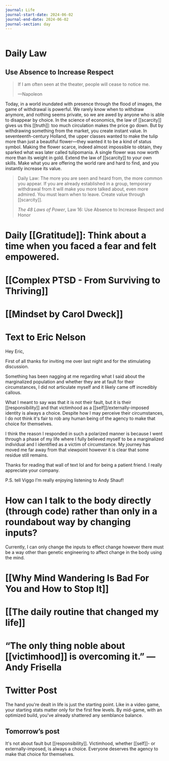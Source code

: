 ```yaml
---
journal: Life
journal-start-date: 2024-06-02
journal-end-date: 2024-06-02
journal-section: day
---
```


```calendar-nav
```

# Daily Law
## Use Absence to Increase Respect

> If I am often seen at the theater, people will cease to notice me.
> 
> —Napoleon

Today, in a world inundated with presence through the flood of images, the game of withdrawal is powerful. We rarely know when to withdraw anymore, and nothing seems private, so we are awed by anyone who is able to disappear by choice. In the science of economics, the law of [[scarcity]] gives us this [[truth]]: too much circulation makes the price go down. But by withdrawing something from the market, you create instant value. In seventeenth-century Holland, the upper classes wanted to make the tulip more than just a beautiful flower—they wanted it to be a kind of status symbol. Making the flower scarce, indeed almost impossible to obtain, they sparked what was later called tulipomania. A single flower was now worth more than its weight in gold. Extend the law of [[scarcity]] to your own skills. Make what you are offering the world rare and hard to find, and you instantly increase its value.

> Daily Law: The more you are seen and heard from, the more common you appear. If you are already established in a group, temporary withdrawal from it will make you more talked about, even more admired. You must learn when to leave. Create value through [[scarcity]].
> 
> _The 48 Laws of Power_, Law 16: Use Absence to Increase Respect and Honor

# Daily [[Gratitude]]: Think about a time when you faced a fear and felt empowered.

# [[Complex PTSD - From Surviving to Thriving]]

# [[Mindset by Carol Dweck]]

# Text to Eric Nelson

Hey Eric, 

First of all thanks for inviting me over last night and for the stimulating discussion.

Something has been nagging at me regarding what I said about the marginalized population and whether they are at fault for their circumstances, I did not articulate myself and it likely came off incredibly callous. 

What I meant to say was that it is not their fault, but it is their [[responsibility]] and that victimhood as a [[self]]/externally-imposed identity is always a choice. Despite how I may perceive their circumstances, I do not think it's fair to rob any human being of the agency to make that choice for themselves.

I think the reason I responded in such a polarized manner is because I went through a phase of my life where I fully believed myself to be a marginalized individual and I identified as a victim of circumstance. My journey has moved me far away from that viewpoint however it is clear that some residue still remains.

Thanks for reading that wall of text lol and for being a patient friend. I really appreciate your company.

P.S. tell Viggo I’m really enjoying listening to Andy Shauf!

# How can I talk to the body directly (through code) rather than only in a roundabout way by changing inputs?

Currently, I can only change the inputs to effect change however there must be a way other than genetic engineering to affect change in the body using the mind.

# [[Why Mind Wandering Is Bad For You and How to Stop It]]


# [[The daily routine that changed my life]]


# “The only thing noble about [[victimhood]] is overcoming it.” —Andy Frisella


# Twitter Post

The hand you're dealt in life is just the starting point. Like in a video game, your starting stats matter only for the first few levels. By mid-game, with an optimized build, you've already shattered any semblance balance.

## Tomorrow’s post

It's not about fault but [[responsibility]]. Victimhood, whether [[self]]- or externally-imposed, is always a choice. Everyone deserves the agency to make that choice for themselves.